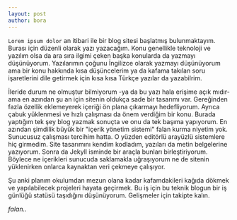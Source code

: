 ```yaml
---
layout: post
author: bora
---
```

`Lorem ipsum dolor` an itibari ile bir blog sitesi başlatmış bulunmaktayım. Burası için düzenli olarak yazı yazacağım. Konu genellikle teknoloji ve yazılım olsa da ara sıra ilgimi çeken başka konularda da yazmayı düşünüyorum. Yazılarımın çoğunu İngilizce olarak yazmayı düşünüyorum ama bir konu hakkında kısa  düşüncelerim ya da kafama takılan soru işaretlerini dile getirmek için kısa kısa Türkçe yazılar da yazabilrim.

İleride durum ne olmuştur bilmiyorum -ya da bu yazı hala erişime açık mıdır- ama en azından şu an için sitenin oldukça sade bir tasarımı var. Gereğinden fazla özellik eklemeyerek içeriği ön plana çıkarmayı hedefliyorum. Ayrıca çabuk yüklenmesi ve hızlı çalışması da önem verdiğim bir konu. Burada yaptığım tek şey blog yazmak sonuçta ve onu da tek başıma yapıyorum. En azından şimdilik büyük bir "içerik yönetim sistemi" falan kurma niyetim yok. Sunucusuz çalışması tercihim hatta. O yüzden editörlü arayüzlü sistemlere hiç girmedim. Site tasarımını kendim kodladım, yazıları da metin belgelerine yazıyorum. Sonra da Jekyll isminde bir araçla bunları birleştiriyorum. Böylece ne içerikleri sunucuda saklamakla uğraşıyorum ne de sitenin yüklenirken onlarca kaynaktan veri çekmeye çalışıyor.

Şu anki planım okulumdan mezun olana kadar kafamdakileri kağıda dökmek ve yapılabilecek projeleri hayata geçirmek. Bu iş için bu teknik blogun bir iş günlüğü statüsü taşıdığını düşünüyorum. Gelişmeler için takipte kalın.

_falan.._